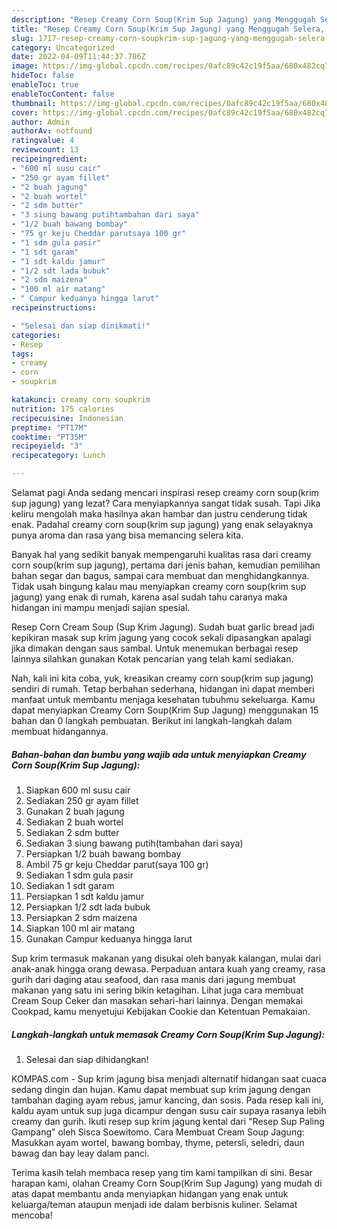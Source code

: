 ```yaml
---
description: "Resep Creamy Corn Soup(Krim Sup Jagung) yang Menggugah Selera, Buat Buka Puasa Enak Banget"
title: "Resep Creamy Corn Soup(Krim Sup Jagung) yang Menggugah Selera, Buat Buka Puasa Enak Banget"
slug: 1717-resep-creamy-corn-soupkrim-sup-jagung-yang-menggugah-selera-buat-buka-puasa-enak-banget
category: Uncategorized
date: 2022-04-09T11:44:37.786Z
image: https://img-global.cpcdn.com/recipes/0afc89c42c19f5aa/680x482cq70/creamy-corn-soupkrim-sup-jagung-foto-resep-utama.jpg
hideToc: false
enableToc: true
enableTocContent: false
thumbnail: https://img-global.cpcdn.com/recipes/0afc89c42c19f5aa/680x482cq70/creamy-corn-soupkrim-sup-jagung-foto-resep-utama.jpg
cover: https://img-global.cpcdn.com/recipes/0afc89c42c19f5aa/680x482cq70/creamy-corn-soupkrim-sup-jagung-foto-resep-utama.jpg
author: Admin
authorAv: notfound
ratingvalue: 4
reviewcount: 13
recipeingredient:
- "600 ml susu cair"
- "250 gr ayam fillet"
- "2 buah jagung"
- "2 buah wortel"
- "2 sdm butter"
- "3 siung bawang putihtambahan dari saya"
- "1/2 buah bawang bombay"
- "75 gr keju Cheddar parutsaya 100 gr"
- "1 sdm gula pasir"
- "1 sdt garam"
- "1 sdt kaldu jamur"
- "1/2 sdt lada bubuk"
- "2 sdm maizena"
- "100 ml air matang"
- " Campur keduanya hingga larut"
recipeinstructions:

- "Selesai dan siap dinikmati!"
categories:
- Resep
tags:
- creamy
- corn
- soupkrim

katakunci: creamy corn soupkrim 
nutrition: 175 calories
recipecuisine: Indonesian
preptime: "PT17M"
cooktime: "PT35M"
recipeyield: "3"
recipecategory: Lunch

---
```



Selamat pagi Anda sedang mencari inspirasi resep creamy corn soup(krim sup jagung) yang lezat? Cara menyiapkannya sangat tidak susah. Tapi Jika keliru mengolah maka hasilnya akan hambar dan justru cenderung tidak enak. Padahal creamy corn soup(krim sup jagung) yang enak selayaknya punya aroma dan rasa yang bisa memancing selera kita.


Banyak hal yang sedikit banyak mempengaruhi kualitas rasa dari creamy corn soup(krim sup jagung), pertama dari jenis bahan, kemudian pemilihan bahan segar dan bagus, sampai cara membuat dan menghidangkannya. Tidak usah bingung kalau mau menyiapkan creamy corn soup(krim sup jagung) yang enak di rumah, karena asal sudah tahu caranya maka hidangan ini mampu menjadi sajian spesial.

Resep Corn Cream Soup (Sup Krim Jagung). Sudah buat garlic bread jadi kepikiran masak sup krim jagung yang cocok sekali dipasangkan apalagi jika dimakan dengan saus sambal. Untuk menemukan berbagai resep lainnya silahkan gunakan Kotak pencarian yang telah kami sediakan.


Nah, kali ini kita coba, yuk, kreasikan creamy corn soup(krim sup jagung) sendiri di rumah. Tetap berbahan sederhana, hidangan ini dapat memberi manfaat untuk membantu menjaga kesehatan tubuhmu sekeluarga. Kamu dapat menyiapkan Creamy Corn Soup(Krim Sup Jagung) menggunakan 15 bahan dan 0 langkah pembuatan. Berikut ini langkah-langkah dalam membuat hidangannya.

<!--inarticleads1-->

##### Bahan-bahan dan bumbu yang wajib ada untuk menyiapkan Creamy Corn Soup(Krim Sup Jagung):

1. Siapkan 600 ml susu cair
1. Sediakan 250 gr ayam fillet
1. Gunakan 2 buah jagung
1. Sediakan 2 buah wortel
1. Sediakan 2 sdm butter
1. Sediakan 3 siung bawang putih(tambahan dari saya)
1. Persiapkan 1/2 buah bawang bombay
1. Ambil 75 gr keju Cheddar parut(saya 100 gr)
1. Sediakan 1 sdm gula pasir
1. Sediakan 1 sdt garam
1. Persiapkan 1 sdt kaldu jamur
1. Persiapkan 1/2 sdt lada bubuk
1. Persiapkan 2 sdm maizena
1. Siapkan 100 ml air matang
1. Gunakan  Campur keduanya hingga larut


Sup krim termasuk makanan yang disukai oleh banyak kalangan, mulai dari anak-anak hingga orang dewasa. Perpaduan antara kuah yang creamy, rasa gurih dari daging atau seafood, dan rasa manis dari jagung membuat makanan yang satu ini sering bikin ketagihan. Lihat juga cara membuat Cream Soup Ceker dan masakan sehari-hari lainnya. Dengan memakai Cookpad, kamu menyetujui Kebijakan Cookie dan Ketentuan Pemakaian. 

<!--inarticleads2-->

##### Langkah-langkah untuk memasak Creamy Corn Soup(Krim Sup Jagung):


1. Selesai dan siap dihidangkan!

KOMPAS.com - Sup krim jagung bisa menjadi alternatif hidangan saat cuaca sedang dingin dan hujan. Kamu dapat membuat sup krim jagung dengan tambahan daging ayam rebus, jamur kancing, dan sosis. Pada resep kali ini, kaldu ayam untuk sup juga dicampur dengan susu cair supaya rasanya lebih creamy dan gurih. Ikuti resep sup krim jagung kental dari &#34;Resep Sup Paling Gampang&#34; oleh Sisca Soewitomo. Cara Membuat Cream Soup Jagung: Masukkan ayam wortel, bawang bombay, thyme, petersli, seledri, daun bawag dan bay leay dalam panci. 

Terima kasih telah membaca resep yang tim kami tampilkan di sini. Besar harapan kami, olahan Creamy Corn Soup(Krim Sup Jagung) yang mudah di atas dapat membantu anda menyiapkan hidangan yang enak untuk keluarga/teman ataupun menjadi ide dalam berbisnis kuliner. Selamat mencoba!
